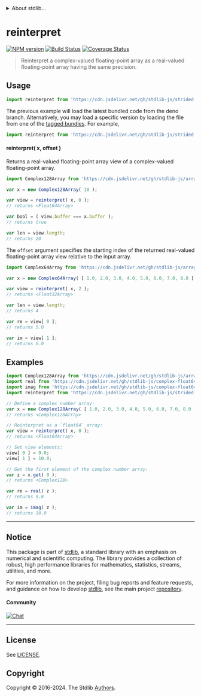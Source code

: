 <!--

@license Apache-2.0

Copyright (c) 2024 The Stdlib Authors.

Licensed under the Apache License, Version 2.0 (the "License");
you may not use this file except in compliance with the License.
You may obtain a copy of the License at

   http://www.apache.org/licenses/LICENSE-2.0

Unless required by applicable law or agreed to in writing, software
distributed under the License is distributed on an "AS IS" BASIS,
WITHOUT WARRANTIES OR CONDITIONS OF ANY KIND, either express or implied.
See the License for the specific language governing permissions and
limitations under the License.

-->


<details>
  <summary>
    About stdlib...
  </summary>
  <p>We believe in a future in which the web is a preferred environment for numerical computation. To help realize this future, we've built stdlib. stdlib is a standard library, with an emphasis on numerical and scientific computation, written in JavaScript (and C) for execution in browsers and in Node.js.</p>
  <p>The library is fully decomposable, being architected in such a way that you can swap out and mix and match APIs and functionality to cater to your exact preferences and use cases.</p>
  <p>When you use stdlib, you can be absolutely certain that you are using the most thorough, rigorous, well-written, studied, documented, tested, measured, and high-quality code out there.</p>
  <p>To join us in bringing numerical computing to the web, get started by checking us out on <a href="https://github.com/stdlib-js/stdlib">GitHub</a>, and please consider <a href="https://opencollective.com/stdlib">financially supporting stdlib</a>. We greatly appreciate your continued support!</p>
</details>

# reinterpret

[![NPM version][npm-image]][npm-url] [![Build Status][test-image]][test-url] [![Coverage Status][coverage-image]][coverage-url] <!-- [![dependencies][dependencies-image]][dependencies-url] -->

> Reinterpret a complex-valued floating-point array as a real-valued floating-point array having the same precision.

<!-- Section to include introductory text. Make sure to keep an empty line after the intro `section` element and another before the `/section` close. -->

<section class="intro">

</section>

<!-- /.intro -->

<!-- Package usage documentation. -->



<section class="usage">

## Usage

```javascript
import reinterpret from 'https://cdn.jsdelivr.net/gh/stdlib-js/strided-base-reinterpret-complex@deno/mod.js';
```
The previous example will load the latest bundled code from the deno branch. Alternatively, you may load a specific version by loading the file from one of the [tagged bundles](https://github.com/stdlib-js/strided-base-reinterpret-complex/tags). For example,

```javascript
import reinterpret from 'https://cdn.jsdelivr.net/gh/stdlib-js/strided-base-reinterpret-complex@v0.1.2-deno/mod.js';
```

#### reinterpret( x, offset )

Returns a real-valued floating-point array view of a complex-valued floating-point array.

```javascript
import Complex128Array from 'https://cdn.jsdelivr.net/gh/stdlib-js/array-complex128@deno/mod.js';

var x = new Complex128Array( 10 );

var view = reinterpret( x, 0 );
// returns <Float64Array>

var bool = ( view.buffer === x.buffer );
// returns true

var len = view.length;
// returns 20
```

The `offset` argument specifies the starting index of the returned real-valued floating-point array view relative to the input array.

```javascript
import Complex64Array from 'https://cdn.jsdelivr.net/gh/stdlib-js/array-complex64@deno/mod.js';

var x = new Complex64Array( [ 1.0, 2.0, 3.0, 4.0, 5.0, 6.0, 7.0, 8.0 ] );

var view = reinterpret( x, 2 );
// returns <Float32Array>

var len = view.length;
// returns 4

var re = view[ 0 ];
// returns 5.0

var im = view[ 1 ];
// returns 6.0
```

</section>

<!-- /.usage -->

<!-- Package usage notes. Make sure to keep an empty line after the `section` element and another before the `/section` close. -->

<section class="notes">

</section>

<!-- /.notes -->

<!-- Package usage examples. -->

<section class="examples">

## Examples

<!-- eslint no-undef: "error" -->

```javascript
import Complex128Array from 'https://cdn.jsdelivr.net/gh/stdlib-js/array-complex128@deno/mod.js';
import real from 'https://cdn.jsdelivr.net/gh/stdlib-js/complex-float64-real@deno/mod.js';
import imag from 'https://cdn.jsdelivr.net/gh/stdlib-js/complex-float64-imag@deno/mod.js';
import reinterpret from 'https://cdn.jsdelivr.net/gh/stdlib-js/strided-base-reinterpret-complex@deno/mod.js';

// Define a complex number array:
var x = new Complex128Array( [ 1.0, 2.0, 3.0, 4.0, 5.0, 6.0, 7.0, 8.0 ] );
// returns <Complex128Array>

// Reinterpret as a `float64` array:
var view = reinterpret( x, 0 );
// returns <Float64Array>

// Set view elements:
view[ 0 ] = 9.0;
view[ 1 ] = 10.0;

// Get the first element of the complex number array:
var z = x.get( 0 );
// returns <Complex128>

var re = real( z );
// returns 9.0

var im = imag( z );
// returns 10.0
```

</section>

<!-- /.examples -->

<!-- Section to include cited references. If references are included, add a horizontal rule *before* the section. Make sure to keep an empty line after the `section` element and another before the `/section` close. -->

<section class="references">

</section>

<!-- /.references -->

<!-- Section for related `stdlib` packages. Do not manually edit this section, as it is automatically populated. -->

<section class="related">

</section>

<!-- /.related -->

<!-- Section for all links. Make sure to keep an empty line after the `section` element and another before the `/section` close. -->


<section class="main-repo" >

* * *

## Notice

This package is part of [stdlib][stdlib], a standard library with an emphasis on numerical and scientific computing. The library provides a collection of robust, high performance libraries for mathematics, statistics, streams, utilities, and more.

For more information on the project, filing bug reports and feature requests, and guidance on how to develop [stdlib][stdlib], see the main project [repository][stdlib].

#### Community

[![Chat][chat-image]][chat-url]

---

## License

See [LICENSE][stdlib-license].


## Copyright

Copyright &copy; 2016-2024. The Stdlib [Authors][stdlib-authors].

</section>

<!-- /.stdlib -->

<!-- Section for all links. Make sure to keep an empty line after the `section` element and another before the `/section` close. -->

<section class="links">

[npm-image]: http://img.shields.io/npm/v/@stdlib/strided-base-reinterpret-complex.svg
[npm-url]: https://npmjs.org/package/@stdlib/strided-base-reinterpret-complex

[test-image]: https://github.com/stdlib-js/strided-base-reinterpret-complex/actions/workflows/test.yml/badge.svg?branch=v0.1.2
[test-url]: https://github.com/stdlib-js/strided-base-reinterpret-complex/actions/workflows/test.yml?query=branch:v0.1.2

[coverage-image]: https://img.shields.io/codecov/c/github/stdlib-js/strided-base-reinterpret-complex/main.svg
[coverage-url]: https://codecov.io/github/stdlib-js/strided-base-reinterpret-complex?branch=main

<!--

[dependencies-image]: https://img.shields.io/david/stdlib-js/strided-base-reinterpret-complex.svg
[dependencies-url]: https://david-dm.org/stdlib-js/strided-base-reinterpret-complex/main

-->

[chat-image]: https://img.shields.io/gitter/room/stdlib-js/stdlib.svg
[chat-url]: https://app.gitter.im/#/room/#stdlib-js_stdlib:gitter.im

[stdlib]: https://github.com/stdlib-js/stdlib

[stdlib-authors]: https://github.com/stdlib-js/stdlib/graphs/contributors

[umd]: https://github.com/umdjs/umd
[es-module]: https://developer.mozilla.org/en-US/docs/Web/JavaScript/Guide/Modules

[deno-url]: https://github.com/stdlib-js/strided-base-reinterpret-complex/tree/deno
[deno-readme]: https://github.com/stdlib-js/strided-base-reinterpret-complex/blob/deno/README.md
[umd-url]: https://github.com/stdlib-js/strided-base-reinterpret-complex/tree/umd
[umd-readme]: https://github.com/stdlib-js/strided-base-reinterpret-complex/blob/umd/README.md
[esm-url]: https://github.com/stdlib-js/strided-base-reinterpret-complex/tree/esm
[esm-readme]: https://github.com/stdlib-js/strided-base-reinterpret-complex/blob/esm/README.md
[branches-url]: https://github.com/stdlib-js/strided-base-reinterpret-complex/blob/main/branches.md

[stdlib-license]: https://raw.githubusercontent.com/stdlib-js/strided-base-reinterpret-complex/main/LICENSE

</section>

<!-- /.links -->
